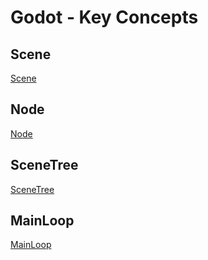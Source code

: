 # Godot - Key Concepts

## Scene

[Scene](godot-scene.md)

## Node

[Node](godot-node.md)

## SceneTree

[SceneTree](godot-scenetree.md)

## MainLoop

[MainLoop](godot-mainloop.md)

